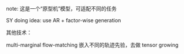 
note: 这是一个“原型机”模型，可适配不同的任务

SY doing idea: use AR + factor-wise generation

其他技术：

multi-marginal flow-matching 嵌入不同的轨迹先验，去做 tensor growing